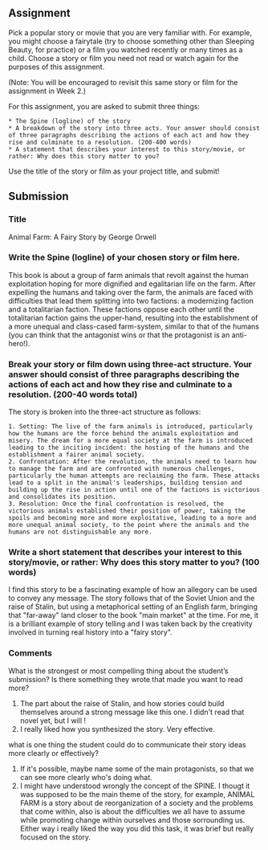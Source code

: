 ## Assignment 

Pick a popular story or movie that you are very familiar with. For example, you might choose a fairytale (try to choose something other than Sleeping Beauty, for practice) or a film you watched recently or many times as a child. Choose a story or film you need not read or watch again for the purposes of this assignment. 

(Note: You will be encouraged to revisit this same story or film for the assignment in Week 2.)

For this assignment, you are asked to submit three things: 

    * The Spine (logline) of the story
    * A breakdown of the story into three acts. Your answer should consist of three paragraphs describing the actions of each act and how they rise and culminate to a resolution. (200-400 words)
    * A statement that describes your interest to this story/movie, or rather: Why does this story matter to you? 

Use the title of the story or film as your project title, and submit!


## Submission

### Title
Animal Farm: A Fairy Story by George Orwell

### Write the Spine (logline) of your chosen story or film here. 
This book is about a group of farm animals that revolt against the human exploitation hoping for more dignified and egalitarian life on the farm. After expelling the humans and taking over the farm, the animals are faced with difficulties that lead them splitting into two factions: a modernizing faction and a totalitarian faction. These factions oppose each other until the totalitarian faction gains the upper-hand, resulting into the establishment of a more unequal and class-cased farm-system, similar to that of the humans (you can think that the antagonist wins or that the protagonist is an anti-hero!).

### Break your story or film down using three-act structure. Your answer should consist of three paragraphs describing the actions of each act and how they rise and culminate to a resolution. (200-40 words total)

The story is broken into the three-act structure as follows:

    1. Setting: The live of the farm animals is introduced, particularly how the humans are the force behind the animals exploitation and misery. The dream for a more equal society at the farm is introduced leading to the inciting incident: the hosting of the humans and the establishment a fairer animal society.
    2. Confrontation: After the revolution, the animals need to learn how to manage the farm and are confronted with numerous challenges, particularly the human attempts are reclaiming the farm. These attacks lead to a split in the animal's leaderships, building tension and building up the rise in action until one of the factions is victorious and consolidates its position.
    3. Resolution: Once the final confrontation is resolved, the victorious animals established their position of power, taking the spoils and becoming more and more exploitative, leading to a more and more unequal animal society, to the point where the animals and the humans are not distinguishable any more.

### Write a short statement that describes your interest to this story/movie, or rather: Why does this story matter to you? (100 words)

I find this story to be a fascinating example of how an allegory can be used to convey any message. The story follows that of the Soviet Union and the raise of Stalin, but using a metaphorical setting of an English farm, bringing that "far-away" land closer to the book "main market" at the time. For me, it is a brilliant example of story telling and I was taken back by the creativity involved in turning real history into a "fairy story".

### Comments
What is the strongest or most compelling thing about the student’s submission? Is there something they wrote that made you want to read more?
  1. The part about the raise of Stalin, and how stories could build themselves around a strong message like this one. I didn't read that novel yet, but I will ! 
  2. I really liked how you synthesized the story. Very effective.
  
what is one thing the student could do to communicate their story ideas more clearly or effectively?
  1. If it's possible, maybe name some of the main protagonists, so that we can see more clearly who's doing what. 
  2. I might have understood wrongly the concept of the SPINE. I thougt it was supposed to be the main theme of the story, for example, ANIMAL FARM is a story about de reorganization of a society and the problems that come within, also is about the difficulties we all have to assume while promoting change within ourselves and those sorrounding us. Either way i really liked the way you did this task, it was brief but really focused on the story.
